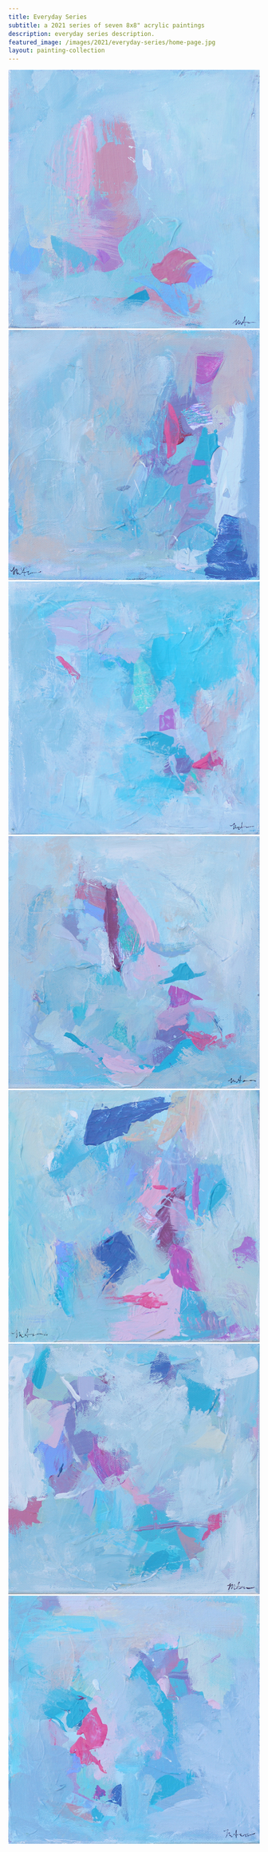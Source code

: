 ```yaml
---
title: Everyday Series
subtitle: a 2021 series of seven 8x8" acrylic paintings
description: everyday series description.
featured_image: /images/2021/everyday-series/home-page.jpg
layout: painting-collection
---
```


<!-- ![](/images/2021/series-cover.jpg)
 -->
<div class="gallery" data-columns="3">
	<img src="/images/2021/everyday-series/1_Monday.jpg">
	<img src="/images/2021/everyday-series/2_Tuesday.jpg">
	<img src="/images/2021/everyday-series/3_Wednesday.jpg">
	<img src="/images/2021/everyday-series/4_Thursday.jpg">
	<img src="/images/2021/everyday-series/5_Friday.jpg">
	<img src="/images/2021/everyday-series/6_Saturday.jpg">
	<img src="/images/2021/everyday-series/7_Sunday.jpg">
</div>

<!-- hello world

### Image carousels

Here's another gallery with only one column, which creates a carousel slide-show instead.

A nice little feature: the carousel only advances when it is in view, so your visitors won't scroll down to find it half way through your images.

<div class="gallery" data-columns="1">
	<img src="/images/demo/demo-landscape.jpg">
	<img src="/images/demo/demo-landscape-2.jpg">
</div> -->

